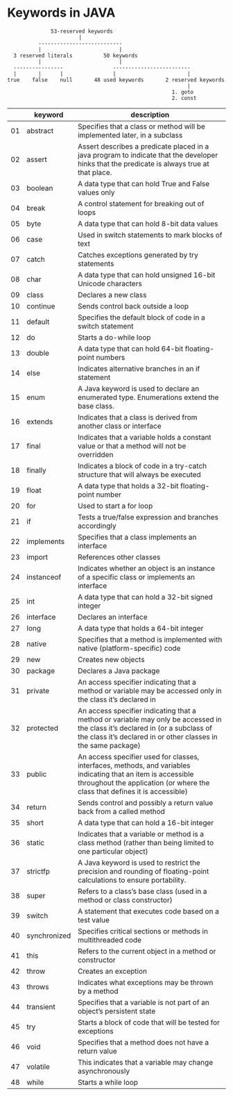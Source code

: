 # Keywords in JAVA

                  53-reserved keywords
                           |
              ---------------------------
              |                         |
      3 reserved literals          50 keywords
              |                         |
      ----------------                -------------------------  
      |       |      |                |                       |
    true    false    null       48 used keywords       2 reserved keywords
                                                              |
                                                         1. goto
                                                         2. const


|  | keyword | description |   
| --- | --- | --- |
| 01 | abstract       | Specifies that a class or method will be implemented later, in a subclass 
| 02 | assert         | Assert describes a predicate placed in a java program to indicate that the developer hinks that the predicate is always true at that place.
| 03 | boolean        | A data type that can hold True and False values only 
| 04 | break          | A control statement for breaking out of loops
| 05 | byte           | A data type that can hold 8-bit data values 
| 06 | case           | Used in switch statements to mark blocks of text
| 07 | catch          | Catches exceptions generated by try statements
| 08 | char           | A data type that can hold unsigned 16-bit Unicode characters
| 09 | class          | Declares a new class
| 10 | continue       | Sends control back outside a loop 
| 11 | default        | Specifies the default block of code in a switch statement
| 12 | do             | Starts a do-while loop
| 13 | double         | A data type that can hold 64-bit floating-point numbers
| 14 | else           | Indicates alternative branches in an if statement 
| 15 | enum           | A Java keyword is used to declare an enumerated type. Enumerations extend the base class.
| 16 | extends        | Indicates that a class is derived from another class or interface 
| 17 | final          | Indicates that a variable holds a constant value or that a method will not be overridden
| 18 | finally        | Indicates a block of code in a try-catch structure that will always be executed
| 19 | float          | A data type that holds a 32-bit floating-point number 
| 20 | for            | Used to start a for loop
| 21 | if             | Tests a true/false expression and branches accordingly
| 22 | implements     | Specifies that a class implements an interface 
| 23 | import         | References other classes
| 24 | instanceof     | Indicates whether an object is an instance of a specific class or implements an interface 
| 25 | int            | A data type that can hold a 32-bit signed integer 
| 26 | interface      | Declares an interface
| 27 | long           | A data type that holds a 64-bit integer
| 28 | native         | Specifies that a method is implemented with native (platform-specific) code 
| 29 | new            | Creates new objects
| 30 | package        | Declares a Java package
| 31 | private        | An access specifier indicating that a method or variable may be accessed only in the class it’s declared in
| 32 | protected      | An access specifier indicating that a method or variable may only be accessed in the class it’s declared in (or a subclass of the class it’s declared in or other classes in the same package)
| 33 | public         | An access specifier used for classes, interfaces, methods, and variables indicating that an item is accessible throughout the application (or where the class that defines it is accessible)
| 34 | return         | Sends control and possibly a return value back from a called method 
| 35 | short          | A data type that can hold a 16-bit integer 
| 36 | static         | Indicates that a variable or method is a class method (rather than being limited to one particular object)
| 37 | strictfp       | A Java keyword is used to restrict the precision and rounding of floating-point calculations to ensure portability.
| 38 | super          | Refers to a class’s base class (used in a method or class constructor) 
| 39 | switch         | A statement that executes code based on a test value 
| 40 | synchronized   | Specifies critical sections or methods in multithreaded code
| 41 | this           | Refers to the current object in a method or constructor 
| 42 | throw          | Creates an exception 
| 43 | throws         | Indicates what exceptions may be thrown by a method 
| 44 | transient      | Specifies that a variable is not part of an object’s persistent state
| 45 | try            | Starts a block of code that will be tested for exceptions 
| 46 | void           | Specifies that a method does not have a return value
| 47 | volatile       | This indicates that a variable may change asynchronously
| 48 | while          | Starts a while loop